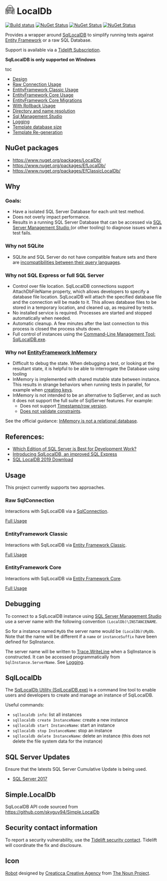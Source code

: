 # <img src="/src/icon.png" height="30px"> LocalDb

[![Build status](https://ci.appveyor.com/api/projects/status/0shdndxc7xd14d41/branch/master?svg=true)](https://ci.appveyor.com/project/SimonCropp/LocalDb)
[![NuGet Status](https://img.shields.io/nuget/v/LocalDb.svg?label=nuget:LocalDb)](https://www.nuget.org/packages/LocalDb/)
[![NuGet Status](https://img.shields.io/nuget/v/EfLocalDb.svg?label=nuget:EfLocalDb)](https://www.nuget.org/packages/EfLocalDb/)
[![NuGet Status](https://img.shields.io/nuget/v/EfClassicLocalDb.svg?label=nuget:EfClassicLocalDb)](https://www.nuget.org/packages/EfClassicLocalDb/)

Provides a wrapper around [SqlLocalDB](https://docs.microsoft.com/en-us/sql/database-engine/configure-windows/sql-server-express-localdb) to simplify running tests against [Entity Framework](https://docs.microsoft.com/en-us/ef/core/) or a raw SQL Database.

Support is available via a [Tidelift Subscription](https://tidelift.com/subscription/pkg/nuget-localdb?utm_source=nuget-localdb&utm_medium=referral&utm_campaign=enterprise).

**SqlLocalDB is only supported on Windows**

toc
  * [Design](/pages/design.md)
  * [Raw Connection Usage](/pages/raw-usage.md)
  * [EntityFramework Classic Usage](/pages/ef-classic-usage.md)
  * [EntityFramework Core Usage](/pages/ef-usage.md)
  * [EntityFramework Core Migrations](/pages/efmigrations.md)
  * [With Rollback Usage](/pages/with-rollback.md)
  * [Directory and name resolution](/pages/directory-and-name-resolution.md)
  * [Sql Management Studio](/pages/sql-management-studio.md)
  * [Logging](/pages/logging.md)
  * [Template database size](/pages/template-database-size.md)
  * [Template Re-generation](/pages/template-regen.md)


## NuGet packages

  * https://www.nuget.org/packages/LocalDb/
  * https://www.nuget.org/packages/EfLocalDb/
  * https://www.nuget.org/packages/EfClassicLocalDb/


## Why


### Goals:

 * Have a isolated SQL Server Database for each unit test method.
 * Does not overly impact performance.
 * Results in a running SQL Server Database that can be accessed via [SQL Server Management Studio ](https://docs.microsoft.com/en-us/sql/ssms/sql-server-management-studio-ssms?view=sql-server-2017) (or other tooling) to diagnose issues when a test fails.


### Why not SQLite

 * SQLite and SQL Server do not have compatible feature sets and there are [incompatibilities between their query languages](https://www.mssqltips.com/sqlservertip/4777/comparing-some-differences-of-sql-server-to-sqlite/).


### Why not SQL Express or full SQL Server

 * Control over file location. SqlLocalDB connections support AttachDbFileName property, which allows developers to specify a database file location. SqlLocalDB will attach the specified database file and the connection will be made to it. This allows database files to be stored in a temporary location, and cleaned up, as required by tests.
 * No installed service is required. Processes are started and stopped automatically when needed.
 * Automatic cleanup. A few minutes after the last connection to this process is closed the process shuts down.
 * Full control of instances using the [Command-Line Management Tool: SqlLocalDB.exe](https://docs.microsoft.com/en-us/sql/relational-databases/express-localdb-instance-apis/command-line-management-tool-sqllocaldb-exe?view=sql-server-2017).


### Why not [EntityFramework InMemory](https://docs.microsoft.com/en-us/ef/core/providers/in-memory/)

 * Difficult to debug the state. When debugging a test, or looking at the resultant state, it is helpful to be able to interrogate the Database using tooling
 * InMemory is implemented with shared mutable state between instance. This results in strange behaviors when running tests in parallel, for example when [creating keys](https://github.com/aspnet/EntityFrameworkCore/issues/6872).
 * InMemory is not intended to be an alternative to SqlServer, and as such it does not support the full suite of SqlServer features. For example:
    * Does not support [Timestamp/row version](https://docs.microsoft.com/en-us/ef/core/modeling/concurrency#timestamprow-version).
    * [Does not validate constraints](https://github.com/aspnet/EntityFrameworkCore/issues/2166).

See the official guidance: [InMemory is not a relational database](https://docs.microsoft.com/en-us/ef/core/miscellaneous/testing/in-memory#inmemory-is-not-a-relational-database).


## References:

 * [Which Edition of SQL Server is Best for Development Work?](https://www.red-gate.com/simple-talk/sql/sql-development/edition-sql-server-best-development-work/#8)
 * [Introducing SqlLocalDB, an improved SQL Express](https://blogs.msdn.microsoft.com/sqlexpress/2011/07/12/introducing-localdb-an-improved-sql-express/)
 * [SQL LocalDB 2019 Download](https://download.microsoft.com/download/7/c/1/7c14e92e-bdcb-4f89-b7cf-93543e7112d1/SqlLocalDB.msi)


## Usage

This project currently supports two approaches.


### Raw SqlConnection

Interactions with SqlLocalDB via a [SqlConnection](https://docs.microsoft.com/en-us/dotnet/api/system.data.sqlclient.sqlconnection).

[Full Usage](/pages/raw-usage.md)


### EntityFramework Classic

Interactions with SqlLocalDB via [Entity Framework Classic](https://docs.microsoft.com/en-us/ef/ef6/).

[Full Usage](/pages/ef--classic-usage.md)


### EntityFramework Core

Interactions with SqlLocalDB via [Entity Framework Core](https://docs.microsoft.com/en-us/ef/core/).

[Full Usage](/pages/ef-usage.md)


## Debugging

To connect to a SqlLocalDB instance using [SQL Server Management Studio ](https://docs.microsoft.com/en-us/sql/ssms/sql-server-management-studio-ssms?view=sql-server-2017) use a server name with the following convention `(LocalDb)\INSTANCENAME`.

So for a instance named `MyDb` the server name would be `(LocalDb)\MyDb`. Note that the name will be different if a `name` or `instanceSuffix` have been defined for SqlInstance.

The server name will be written to [Trace.WriteLine](https://docs.microsoft.com/en-us/dotnet/api/system.diagnostics.trace.writeline) when a SqlInstance is constructed. It can be accessed programmatically from `SqlInstance.ServerName`. See [Logging](/pages/logging.md).


## SqlLocalDb

The [SqlLocalDb Utility (SqlLocalDB.exe)](https://docs.microsoft.com/en-us/sql/tools/sqllocaldb-utility) is a command line tool to enable users and developers to create and manage an instance of SqlLocalDB.

Useful commands:

 * `sqllocaldb info`: list all instances
 * `sqllocaldb create InstanceName`: create a new instance
 * `sqllocaldb start InstanceName`: start an instance
 * `sqllocaldb stop InstanceName`: stop an instance
 * `sqllocaldb delete InstanceName`: delete an instance (this does not delete the file system data for the instance)


## SQL Server Updates

Ensure that the latests SQL Server Cumulative Update is being used.

 * [SQL Server 2017](https://support.microsoft.com/en-au/help/4047329/sql-server-2017-build-versions)


## Simple.LocalDb

SqlLocalDB API code sourced from https://github.com/skyguy94/Simple.LocalDb


## Security contact information

To report a security vulnerability, use the [Tidelift security contact](https://tidelift.com/security). Tidelift will coordinate the fix and disclosure.


## Icon

[Robot](https://thenounproject.com/term/robot/960055/) designed by [Creaticca Creative Agency](https://thenounproject.com/creaticca/) from [The Noun Project](https://thenounproject.com/).
